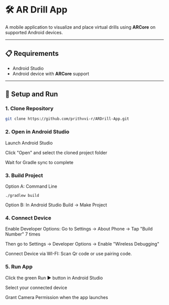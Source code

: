 # 🛠️ AR Drill App

A mobile application to visualize and place virtual drills using **ARCore** on supported Android devices.

---

## 📋 Requirements

- Android Studio
- Android device with **ARCore** support

---

## 🚀 Setup and Run

### 1. Clone Repository

```bash
git clone https://github.com/prithvvi-r/ARDrill-App.git
```

### 2. Open in Android Studio
Launch Android Studio

Click "Open" and select the cloned project folder

Wait for Gradle sync to complete

### 3. Build Project
Option A: Command Line
```
./gradlew build
```
Option B: In Android Studio
Build → Make Project

### 4. Connect Device
Enable Developer Options:
Go to Settings → About Phone → Tap "Build Number" 7 times

Then go to Settings → Developer Options → Enable "Wireless Debugging"

Connect Device via WI-FI:
Scan Qr code or use pairing code.


### 5. Run App
Click the green Run ▶️ button in Android Studio

Select your connected device

Grant Camera Permission when the app launches


